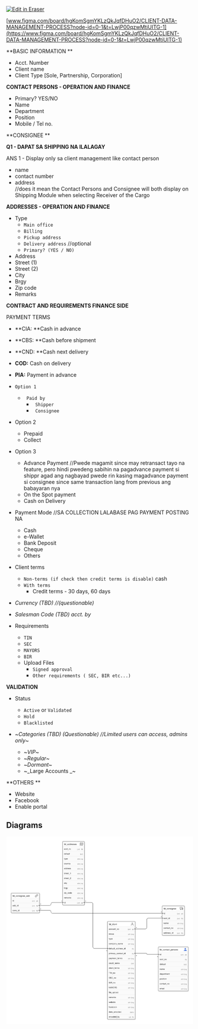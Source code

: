 <p><a target="_blank" href="https://app.eraser.io/workspace/UBo8FJwbJ6GkqIkayFCN" id="edit-in-eraser-github-link"><img alt="Edit in Eraser" src="https://firebasestorage.googleapis.com/v0/b/second-petal-295822.appspot.com/o/images%2Fgithub%2FOpen%20in%20Eraser.svg?alt=media&amp;token=968381c8-a7e7-472a-8ed6-4a6626da5501"></a></p>

  [﻿www.figma.com/board/hgKomSgmYKLzQkJqfDHuO2/CLIENT-DATA-MANAGEMENT-PROCESS?node-id=0-1&t=LwjP00qzwMtiUITG-1](https://www.figma.com/board/hgKomSgmYKLzQkJqfDHuO2/CLIENT-DATA-MANAGEMENT-PROCESS?node-id=0-1&t=LwjP00qzwMtiUITG-1) 



**BASIC INFORMATION **

- Acct. Number
- Client name
- Client Type [Sole, Partnership, Corporation]


**CONTACT PERSONS - OPERATION AND FINANCE**

- Primary? YES/NO
- Name
- Department
- Position
- Mobile / Tel no.


**CONSIGNEE **

**Q1 - DAPAT SA SHIPPING NA ILALAGAY**

ANS 1 - Display only sa client management like contact person

- name
- contact number
- address  
//does it mean the Contact Persons and Consignee will both display on Shipping Module when selecting Receiver of the Cargo



**ADDRESSES - OPERATION AND FINANCE**

- Type 
    - `Main office` 
    - `Billing` 
    - `Pickup address ` 
    - `Delivery address` //optional
    - `Primary? (YES / NO)` 
- Address
- Street (1)
- Street (2)
- City
- Brgy
- Zip code
- Remarks

**CONTRACT AND REQUIREMENTS  FINANCE SIDE**

PAYMENT TERMS 

- **CIA: **Cash in advance
- **CBS: **Cash before shipment
- **CND: **Cash next delivery
- **COD:** Cash on delivery
- **PIA:** Payment in advance


-  `Option 1 ` 
    - ` Paid by` 
        - ` Shipper` 
        - ` Consignee` 
- Option 2
    - Prepaid
    - Collect
- Option 3
    - Advance Payment //Pwede magamit since may retransact tayo na feature, pero hindi pwedeng sabihin na pagadvance payment si shippr agad ang nagbayad pwede rin kasing magadvance payment si consignee since same transaction lang from previous ang babayaran nya
    - On the Spot payment
    - Cash on Delivery


- Payment Mode //SA COLLECTION LALABASE PAG PAYMENT POSTING NA
    - Cash
    - e-Wallet
    - Bank Deposit
    - Cheque
    - Others


- Client terms
    - `Non-terms (if check then credit terms is disable)` cash
    - `With terms` 
        - Credit terms - 30 days, 60 days
- _Currency (TBD) //(questionable)_
- _Salesman Code (TBD) acct. by_
- Requirements 
    - `TIN` 
    - `SEC` 
    - `MAYORS` 
    - `BIR` 
    - Upload Files
        - `Signed approval`  
        - `Other requirements ( SEC, BIR etc...)` 

**VALIDATION**

- Status
    - `Active` or `Validated` 
    - `Hold` 
    - `Blacklisted` 
 

- ~_Categories (TBD) (Questionable) //Limited users can access, admins only_~
    - ~_VIP_~
    - ~_Regular_~
    - ~_Dormant_~
    - ~_Large Accounts _~






**OTHERS **

- Website
- Facebook
- Enable portal



<!-- eraser-additional-content -->
## Diagrams
<!-- eraser-additional-files -->
<a href="/CLIENT’S DATA MANAGEMENT-entity-relationship-1.eraserdiagram" data-element-id="rhNZuuNxTKbYKYkQRwHQM"><img src="/.eraser/UBo8FJwbJ6GkqIkayFCN___sKkFHJpiYsXPcATzOBluVMUS1rx2___---diagram----298d8d532dba762600a33372522dc8bd.png" alt="" data-element-id="rhNZuuNxTKbYKYkQRwHQM" /></a>
<!-- end-eraser-additional-files -->
<!-- end-eraser-additional-content -->
<!--- Eraser file: https://app.eraser.io/workspace/UBo8FJwbJ6GkqIkayFCN --->